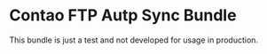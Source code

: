 # Contao FTP Autp Sync Bundle

This bundle is just a test and not developed for usage in production.